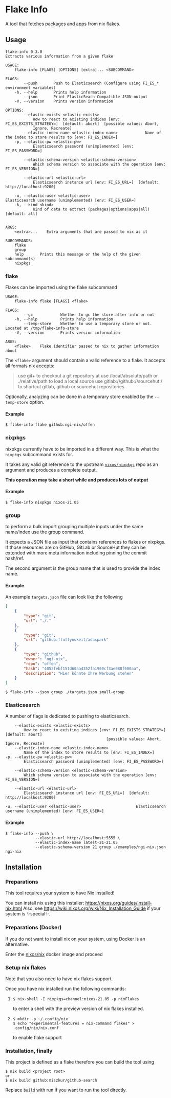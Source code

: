 # Flake Info

A tool that fetches packages and apps from nix flakes.

## Usage

```
flake-info 0.3.0
Extracts various information from a given flake

USAGE:
    flake-info [FLAGS] [OPTIONS] [extra]... <SUBCOMMAND>

FLAGS:
        --push       Push to Elasticsearch (Configure using FI_ES_* environment variables)
    -h, --help       Prints help information
        --json       Print ElasticSeach Compatible JSON output
    -V, --version    Prints version information

OPTIONS:
        --elastic-exists <elastic-exists>
            How to react to existing indices [env: FI_ES_EXISTS_STRATEGY=]  [default: abort]  [possible values: Abort,
            Ignore, Recreate]
        --elastic-index-name <elastic-index-name>            Name of the index to store results to [env: FI_ES_INDEX=]
    -p, --elastic-pw <elastic-pw>
            Elasticsearch password (unimplemented) [env: FI_ES_PASSWORD=]

        --elastic-schema-version <elastic-schema-version>
            Which schema version to associate with the operation [env: FI_ES_VERSION=]

        --elastic-url <elastic-url>
            Elasticsearch instance url [env: FI_ES_URL=]  [default: http://localhost:9200]

    -u, --elastic-user <elastic-user>                        Elasticsearch username (unimplemented) [env: FI_ES_USER=]
    -k, --kind <kind>
            Kind of data to extract (packages|options|apps|all) [default: all]


ARGS:
    <extra>...    Extra arguments that are passed to nix as it

SUBCOMMANDS:
    flake
    group
    help       Prints this message or the help of the given subcommand(s)
    nixpkgs
```

### flake

Flakes can be imported using the flake subcommand

```
USAGE:
    flake-info flake [FLAGS] <flake>

FLAGS:
        --gc            Whether to gc the store after info or not
    -h, --help          Prints help information
        --temp-store    Whether to use a temporary store or not. Located at /tmp/flake-info-store
    -V, --version       Prints version information

ARGS:
    <flake>    Flake identifier passed to nix to gather information about
```

The `<flake>` argument should contain a valid reference to a flake. It accepts all formats nix accepts:

> use git+<url> to checkout a git repository at <url>
> use /local/absolute/path or ./relative/path to load a local source
> use gitlab:<user>/<repo>/github:<user>/<repo>/sourcehut:<user>/<repo> to
> shortcut gitlab, github or sourcehut repositories


Optionally, analyzing can be done in a temporary store enabled by the `--temp-store` option.

#### Example

```
$ flake-info flake github:ngi-nix/offen
```

### nixpkgs

nixpkgs currently have to be imported in a different way. This is what the `nixpkgs` subcommand exists for.

It takes any valid git reference to the upstream [`nixos/nixpkgs`](https://github.com/iixos/nixpkgs/) repo as an argument and produces a complete output.

**This operation may take a short while and produces lots of output**

#### Example

```
$ flake-info nixpkgs nixos-21.05
```

### group

to perform a bulk import grouping multiple inputs under the same name/index use the group command.

It expects a JSON file as input that contains references to flakes or nixpkgs. If those resources are on GitHub, GitLab or SourceHut they can be extended with more meta information including pinning the commit hash/ref.

The second argument is the group name that is used to provide the index name.

#### Example

An example `targets.json` file can look like the following

```json
[
    {
        "type": "git",
        "url": "./."
    },
    {
        "type": "git",
        "url": "github:fluffynukeit/adaspark"
    },
    {
        "type": "github",
        "owner": "ngi-nix",
        "repo": "offen",
        "hash": "4052febf151d60aa4352fa1960cf3ae088f600aa",
        "description": "Hier könnte Ihre Werbung stehen"
    }
]
```

```
$ flake-info --json group ./targets.json small-group
```

### Elasticsearch

A number of flags is dedicated to pushing to elasticsearch.

```
    --elastic-exists <elastic-exists>
        How to react to existing indices [env: FI_ES_EXISTS_STRATEGY=]  [default: abort]
                                            [possible values: Abort, Ignore, Recreate]
    --elastic-index-name <elastic-index-name>
        Name of the index to store results to [env: FI_ES_INDEX=]
-p, --elastic-pw <elastic-pw>
        Elasticsearch password (unimplemented) [env: FI_ES_PASSWORD=]

    --elastic-schema-version <elastic-schema-version>
        Which schema version to associate with the operation [env: FI_ES_VERSION=]

    --elastic-url <elastic-url>
        Elasticsearch instance url [env: FI_ES_URL=]  [default: http://localhost:9200]

-u, --elastic-user <elastic-user>                        Elasticsearch username (unimplemented) [env: FI_ES_USER=]
```


#### Example

```
$ flake-info --push \
             --elastic-url http://localhost:5555 \
             --elastic-index-name latest-21-21.05
             --elastic-schema-version 21 group ./examples/ngi-nix.json ngi-nix
```


## Installation

### Preparations

This tool requires your system to have Nix installed!

You can install nix using this installer: https://nixos.org/guides/install-nix.html
Also, see https://wiki.nixos.org/wiki/Nix_Installation_Guide if your system is ✨special✨.

### Preparations (Docker)

If you do not want to install nix on your system, using Docker is an alternative.

Enter the [nixos/nix](https://hub.docker.com/u/nixos/) docker image and proceed

### Setup nix flakes

Note that you also need to have nix flakes support.

Once you have nix installed run the following commands:

1. ```
   $ nix-shell -I nixpkgs=channel:nixos-21.05 -p nixFlakes
   ```
   to enter a shell with the preview version of nix flakes installed.
2. ```
   $ mkdir -p ~/.config/nix
   $ echo "experimental-features = nix-command flakes" > .config/nix/nix.conf
   ```
   to enable flake support

### Installation, finally

This project is defined as a flake therefore you can build the tool using

```
$ nix build <project root>
or
$ nix build github:miszkur/github-search
```

Replace `build` with run if you want to run the tool directly.
